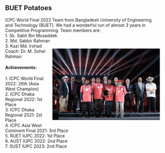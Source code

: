 <h2> BUET Potatoes </h2>
ICPC World Final 2022 Team from Bangladesh University of Engineering and Technology (BUET). We had a wonderful run of almost 3 years in Competitive Programming. Team members are: <br>
1. Sk. Sabit Bin Mosaddek <br>
2. Md. Sabbir Rahman <br>
3. Kazi Md. Irshad <br>

<img src="/assets/img/wf2022.jpg" alt="BUET Potatoes" style="width: 350px; float: right; margin-left: 10px; margin-bottom: 10px;">
Coach: Dr. M. Sohel Rahman <br>

<h4> Achievements: </h4>
1. ICPC World Final 2022: 26th (Asia West Champion) <br>
2. ICPC Dhaka Regional 2022: 1st Place <br>
3. ICPC Dhaka Regional 2021: 2st Place <br>
4. ICPC Asia West Continent Final 2021: 3rd Place <br>
5. RUET IUPC 2022: 1st Place <br>
6. AUST IUPC 2022: 2nd Place <br>
7. SUST IUPC 2023: 2nd Place <br>

